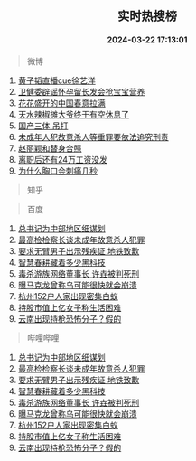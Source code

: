 <div align="center"><h2>实时热搜榜</h2><h4>2024-03-22 17:13:01</h4></div>

> 微博  

1. [黄子韬直播cue徐艺洋](https://s.weibo.com/weibo?q=%23%E9%BB%84%E5%AD%90%E9%9F%AC%E7%9B%B4%E6%92%ADcue%E5%BE%90%E8%89%BA%E6%B4%8B%23&t=31&band_rank=1&Refer=top)<br />
2. [卫健委辟谣怀孕留长发会抢宝宝营养](https://s.weibo.com/weibo?q=%23%E5%8D%AB%E5%81%A5%E5%A7%94%E8%BE%9F%E8%B0%A3%E6%80%80%E5%AD%95%E7%95%99%E9%95%BF%E5%8F%91%E4%BC%9A%E6%8A%A2%E5%AE%9D%E5%AE%9D%E8%90%A5%E5%85%BB%23&t=31&band_rank=2&Refer=top)<br />
3. [花花盛开的中国春意拉满](https://s.weibo.com/weibo?q=%23%E8%8A%B1%E8%8A%B1%E7%9B%9B%E5%BC%80%E7%9A%84%E4%B8%AD%E5%9B%BD%E6%98%A5%E6%84%8F%E6%8B%89%E6%BB%A1%23&t=31&band_rank=3&Refer=top)<br />
4. [天水辣椒摊大爷终于有空休息了](https://s.weibo.com/weibo?q=%23%E5%A4%A9%E6%B0%B4%E8%BE%A3%E6%A4%92%E6%91%8A%E5%A4%A7%E7%88%B7%E7%BB%88%E4%BA%8E%E6%9C%89%E7%A9%BA%E4%BC%91%E6%81%AF%E4%BA%86%23&t=31&band_rank=4&Refer=top)<br />
5. [国产三体 吊打](https://s.weibo.com/weibo?q=%E5%9B%BD%E4%BA%A7%E4%B8%89%E4%BD%93%20%E5%90%8A%E6%89%93&t=31&band_rank=5&Refer=top)<br />
6. [未成年人犯故意杀人等重罪要依法追究刑责](https://s.weibo.com/weibo?q=%23%E6%9C%AA%E6%88%90%E5%B9%B4%E4%BA%BA%E7%8A%AF%E6%95%85%E6%84%8F%E6%9D%80%E4%BA%BA%E7%AD%89%E9%87%8D%E7%BD%AA%E8%A6%81%E4%BE%9D%E6%B3%95%E8%BF%BD%E7%A9%B6%E5%88%91%E8%B4%A3%23&t=31&band_rank=6&Refer=top)<br />
7. [赵丽颖和替身合照](https://s.weibo.com/weibo?q=%23%E8%B5%B5%E4%B8%BD%E9%A2%96%E5%92%8C%E6%9B%BF%E8%BA%AB%E5%90%88%E7%85%A7%23&t=31&band_rank=7&Refer=top)<br />
8. [离职后还有24万工资没发](https://s.weibo.com/weibo?q=%23%E7%A6%BB%E8%81%8C%E5%90%8E%E8%BF%98%E6%9C%8924%E4%B8%87%E5%B7%A5%E8%B5%84%E6%B2%A1%E5%8F%91%23&t=31&band_rank=8&Refer=top)<br />
9. [为什么胸口会刺痛几秒](https://s.weibo.com/weibo?q=%23%E4%B8%BA%E4%BB%80%E4%B9%88%E8%83%B8%E5%8F%A3%E4%BC%9A%E5%88%BA%E7%97%9B%E5%87%A0%E7%A7%92%23&t=31&band_rank=9&Refer=top)<br />

> 知乎  


> 百度  

1. [总书记为中部地区细谋划](https://www.baidu.com/s?wd=%E6%80%BB%E4%B9%A6%E8%AE%B0%E4%B8%BA%E4%B8%AD%E9%83%A8%E5%9C%B0%E5%8C%BA%E7%BB%86%E8%B0%8B%E5%88%92&sa=fyb_news&rsv_dl=fyb_news)<br />
2. [最高检检察长谈未成年故意杀人犯罪](https://www.baidu.com/s?wd=%E6%9C%80%E9%AB%98%E6%A3%80%E6%A3%80%E5%AF%9F%E9%95%BF%E8%B0%88%E6%9C%AA%E6%88%90%E5%B9%B4%E6%95%85%E6%84%8F%E6%9D%80%E4%BA%BA%E7%8A%AF%E7%BD%AA&sa=fyb_news&rsv_dl=fyb_news)<br />
3. [要求无臂男子出示残疾证 地铁致歉](https://www.baidu.com/s?wd=%E8%A6%81%E6%B1%82%E6%97%A0%E8%87%82%E7%94%B7%E5%AD%90%E5%87%BA%E7%A4%BA%E6%AE%8B%E7%96%BE%E8%AF%81+%E5%9C%B0%E9%93%81%E8%87%B4%E6%AD%89&sa=fyb_news&rsv_dl=fyb_news)<br />
4. [智慧春耕藏着多少黑科技](https://www.baidu.com/s?wd=%E6%99%BA%E6%85%A7%E6%98%A5%E8%80%95%E8%97%8F%E7%9D%80%E5%A4%9A%E5%B0%91%E9%BB%91%E7%A7%91%E6%8A%80&sa=fyb_news&rsv_dl=fyb_news)<br />
5. [毒杀游族网络董事长 许垚被判死刑](https://www.baidu.com/s?wd=%E6%AF%92%E6%9D%80%E6%B8%B8%E6%97%8F%E7%BD%91%E7%BB%9C%E8%91%A3%E4%BA%8B%E9%95%BF+%E8%AE%B8%E5%9E%9A%E8%A2%AB%E5%88%A4%E6%AD%BB%E5%88%91&sa=fyb_news&rsv_dl=fyb_news)<br />
6. [曝马克龙曾称乌可能很快就会崩溃](https://www.baidu.com/s?wd=%E6%9B%9D%E9%A9%AC%E5%85%8B%E9%BE%99%E6%9B%BE%E7%A7%B0%E4%B9%8C%E5%8F%AF%E8%83%BD%E5%BE%88%E5%BF%AB%E5%B0%B1%E4%BC%9A%E5%B4%A9%E6%BA%83&sa=fyb_news&rsv_dl=fyb_news)<br />
7. [杭州152户人家出现密集白蚁](https://www.baidu.com/s?wd=%E6%9D%AD%E5%B7%9E152%E6%88%B7%E4%BA%BA%E5%AE%B6%E5%87%BA%E7%8E%B0%E5%AF%86%E9%9B%86%E7%99%BD%E8%9A%81&sa=fyb_news&rsv_dl=fyb_news)<br />
8. [持股市值上亿女子称生活困难](https://www.baidu.com/s?wd=%E6%8C%81%E8%82%A1%E5%B8%82%E5%80%BC%E4%B8%8A%E4%BA%BF%E5%A5%B3%E5%AD%90%E7%A7%B0%E7%94%9F%E6%B4%BB%E5%9B%B0%E9%9A%BE&sa=fyb_news&rsv_dl=fyb_news)<br />
9. [云南出现持枪恐怖分子？假的](https://www.baidu.com/s?wd=%E4%BA%91%E5%8D%97%E5%87%BA%E7%8E%B0%E6%8C%81%E6%9E%AA%E6%81%90%E6%80%96%E5%88%86%E5%AD%90%EF%BC%9F%E5%81%87%E7%9A%84&sa=fyb_news&rsv_dl=fyb_news)<br />

> 哔哩哔哩  

1. [总书记为中部地区细谋划](https://www.baidu.com/s?wd=%E6%80%BB%E4%B9%A6%E8%AE%B0%E4%B8%BA%E4%B8%AD%E9%83%A8%E5%9C%B0%E5%8C%BA%E7%BB%86%E8%B0%8B%E5%88%92&sa=fyb_news&rsv_dl=fyb_news)<br />
2. [最高检检察长谈未成年故意杀人犯罪](https://www.baidu.com/s?wd=%E6%9C%80%E9%AB%98%E6%A3%80%E6%A3%80%E5%AF%9F%E9%95%BF%E8%B0%88%E6%9C%AA%E6%88%90%E5%B9%B4%E6%95%85%E6%84%8F%E6%9D%80%E4%BA%BA%E7%8A%AF%E7%BD%AA&sa=fyb_news&rsv_dl=fyb_news)<br />
3. [要求无臂男子出示残疾证 地铁致歉](https://www.baidu.com/s?wd=%E8%A6%81%E6%B1%82%E6%97%A0%E8%87%82%E7%94%B7%E5%AD%90%E5%87%BA%E7%A4%BA%E6%AE%8B%E7%96%BE%E8%AF%81+%E5%9C%B0%E9%93%81%E8%87%B4%E6%AD%89&sa=fyb_news&rsv_dl=fyb_news)<br />
4. [智慧春耕藏着多少黑科技](https://www.baidu.com/s?wd=%E6%99%BA%E6%85%A7%E6%98%A5%E8%80%95%E8%97%8F%E7%9D%80%E5%A4%9A%E5%B0%91%E9%BB%91%E7%A7%91%E6%8A%80&sa=fyb_news&rsv_dl=fyb_news)<br />
5. [毒杀游族网络董事长 许垚被判死刑](https://www.baidu.com/s?wd=%E6%AF%92%E6%9D%80%E6%B8%B8%E6%97%8F%E7%BD%91%E7%BB%9C%E8%91%A3%E4%BA%8B%E9%95%BF+%E8%AE%B8%E5%9E%9A%E8%A2%AB%E5%88%A4%E6%AD%BB%E5%88%91&sa=fyb_news&rsv_dl=fyb_news)<br />
6. [曝马克龙曾称乌可能很快就会崩溃](https://www.baidu.com/s?wd=%E6%9B%9D%E9%A9%AC%E5%85%8B%E9%BE%99%E6%9B%BE%E7%A7%B0%E4%B9%8C%E5%8F%AF%E8%83%BD%E5%BE%88%E5%BF%AB%E5%B0%B1%E4%BC%9A%E5%B4%A9%E6%BA%83&sa=fyb_news&rsv_dl=fyb_news)<br />
7. [杭州152户人家出现密集白蚁](https://www.baidu.com/s?wd=%E6%9D%AD%E5%B7%9E152%E6%88%B7%E4%BA%BA%E5%AE%B6%E5%87%BA%E7%8E%B0%E5%AF%86%E9%9B%86%E7%99%BD%E8%9A%81&sa=fyb_news&rsv_dl=fyb_news)<br />
8. [持股市值上亿女子称生活困难](https://www.baidu.com/s?wd=%E6%8C%81%E8%82%A1%E5%B8%82%E5%80%BC%E4%B8%8A%E4%BA%BF%E5%A5%B3%E5%AD%90%E7%A7%B0%E7%94%9F%E6%B4%BB%E5%9B%B0%E9%9A%BE&sa=fyb_news&rsv_dl=fyb_news)<br />
9. [云南出现持枪恐怖分子？假的](https://www.baidu.com/s?wd=%E4%BA%91%E5%8D%97%E5%87%BA%E7%8E%B0%E6%8C%81%E6%9E%AA%E6%81%90%E6%80%96%E5%88%86%E5%AD%90%EF%BC%9F%E5%81%87%E7%9A%84&sa=fyb_news&rsv_dl=fyb_news)<br />

